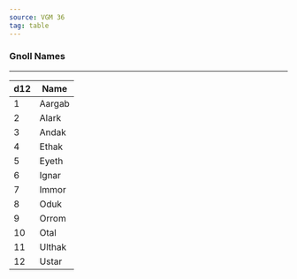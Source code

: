 ```yaml
---
source: VGM 36
tag: table
---
```


### Gnoll Names
---
|d12|Name|
|----|------------|
|1|Aargab|
|2|Alark|
|3|Andak|
|4|Ethak|
|5|Eyeth|
|6|Ignar|
|7|Immor|
|8|Oduk|
|9|Orrom|
|10|Otal|
|11|Ulthak|
|12|Ustar|
